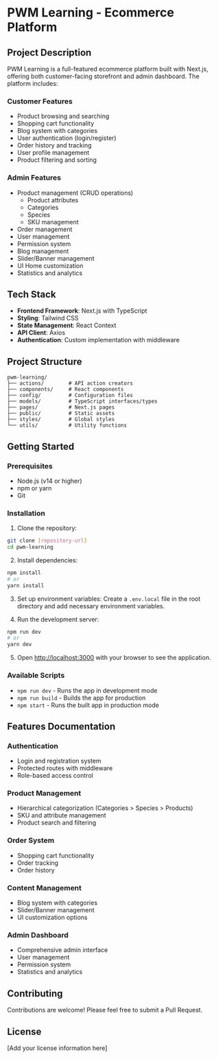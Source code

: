# PWM Learning - Ecommerce Platform

## Project Description

PWM Learning is a full-featured ecommerce platform built with Next.js, offering both customer-facing storefront and admin dashboard. The platform includes:

### Customer Features

- Product browsing and searching
- Shopping cart functionality
- Blog system with categories
- User authentication (login/register)
- Order history and tracking
- User profile management
- Product filtering and sorting

### Admin Features

- Product management (CRUD operations)
  - Product attributes
  - Categories
  - Species
  - SKU management
- Order management
- User management
- Permission system
- Blog management
- Slider/Banner management
- UI Home customization
- Statistics and analytics

## Tech Stack

- **Frontend Framework**: Next.js with TypeScript
- **Styling**: Tailwind CSS
- **State Management**: React Context
- **API Client**: Axios
- **Authentication**: Custom implementation with middleware

## Project Structure

```
pwm-learning/
├── actions/        # API action creators
├── components/     # React components
├── config/         # Configuration files
├── models/         # TypeScript interfaces/types
├── pages/          # Next.js pages
├── public/         # Static assets
├── styles/         # Global styles
└── utils/          # Utility functions
```

## Getting Started

### Prerequisites

- Node.js (v14 or higher)
- npm or yarn
- Git

### Installation

1. Clone the repository:

```bash
git clone [repository-url]
cd pwm-learning
```

2. Install dependencies:

```bash
npm install
# or
yarn install
```

3. Set up environment variables:
   Create a `.env.local` file in the root directory and add necessary environment variables.

4. Run the development server:

```bash
npm run dev
# or
yarn dev
```

5. Open [http://localhost:3000](http://localhost:3000) with your browser to see the application.

### Available Scripts

- `npm run dev` - Runs the app in development mode
- `npm run build` - Builds the app for production
- `npm start` - Runs the built app in production mode

## Features Documentation

### Authentication

- Login and registration system
- Protected routes with middleware
- Role-based access control

### Product Management

- Hierarchical categorization (Categories > Species > Products)
- SKU and attribute management
- Product search and filtering

### Order System

- Shopping cart functionality
- Order tracking
- Order history

### Content Management

- Blog system with categories
- Slider/Banner management
- UI customization options

### Admin Dashboard

- Comprehensive admin interface
- User management
- Permission system
- Statistics and analytics

## Contributing

Contributions are welcome! Please feel free to submit a Pull Request.

## License

[Add your license information here]
